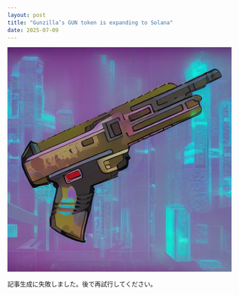 ```yaml
---
layout: post
title: "Gunzilla’s GUN token is expanding to Solana"
date: 2025-07-09
---
```


![記事画像](assets/images/20250709_web3.png)

記事生成に失敗しました。後で再試行してください。

